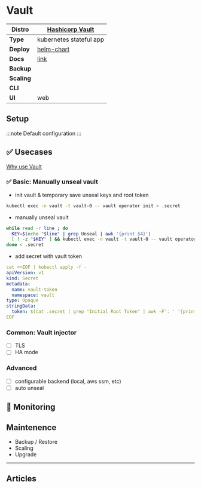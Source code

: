 # Vault

|**Distro**|[Hashicorp Vault](https://developer.hashicorp.com/vault)|
|-|-|
|**Type**|kubernetes stateful app|
|**Deploy**|[helm-chart](https://developer.hashicorp.com/vault/docs/deploy/kubernetes/helm)|
|**Docs**|[link](https://developer.hashicorp.com/vault/docs)|
|**Backup**||
|**Scaling**||
|**CLI**||
|**UI**|web|

## Setup

:::note
Default configuration
:::

## :white_check_mark: Usecases

[Why use Vault](https://developer.hashicorp.com/vault/tutorials/get-started/why-use-vault)

### :white_check_mark: Basic: Manually unseal vault

- init vault & temporary save unseal keys and root token

```bash
kubectl exec -n vault -t vault-0 -- vault operator init > .secret
```

- manually unseal vault

```bash
while read -r line ; do
  KEY=$(echo "$line" | grep Unseal | awk '{print $4}')
  [ ! -z "$KEY" ] && kubectl exec -n vault -t vault-0 -- vault operator unseal $KEY
done < .secret
```

- add secret with vault token

```yaml
cat <<EOF | kubectl apply -f -
apiVersion: v1
kind: Secret
metadata:
  name: vault-token
  namespace: vault
type: Opaque
stringData:
  token: $(cat .secret | grep "Initial Root Token" | awk -F': ' '{print $2}')
EOF
```

### Common: Vault injector

- [ ] TLS
- [ ] HA mode

### Advanced

- [ ] configurable backend (local, aws ssm, etc)
- [ ] auto unseal

## :arrows_counterclockwise: Monitoring


## Maintenence

- Backup / Restore
- Scaling
- Upgrade

---

## Articles
